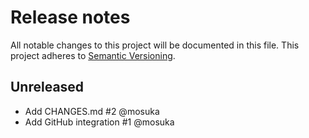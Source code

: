# Release notes
All notable changes to this project will be documented in this file.
This project adheres to [Semantic Versioning](http://semver.org/).

## Unreleased
- Add CHANGES.md #2 @mosuka 
- Add GitHub integration #1 @mosuka
